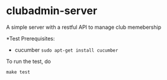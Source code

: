 clubadmin-server
================

A simple server with a restful API to manage club memebership

*Test
Prerequisites:
- cucumber `sudo apt-get install cucumber`

To run the test, do 
```
make test
```

